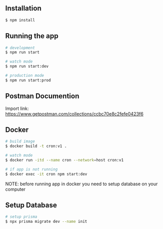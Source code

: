 ## Installation

```bash
$ npm install
```

## Running the app

```bash
# development
$ npm run start

# watch mode
$ npm run start:dev

# production mode
$ npm run start:prod
```

## Postman Documention

Import link: https://www.getpostman.com/collections/ccbc70e8c2fefe0423f6

## Docker 
```bash
# build image
$ docker build -t cron:v1 .

# watch mode
$ docker run -itd --name cron --network=host cron:v1 

# if app is not running
$ docker exec -it cron npm start:dev
```
NOTE: before running app in docker you need to setup database on your computer

## Setup Database
```bash
# setup prisma
$ npx prisma migrate dev --name init
```

